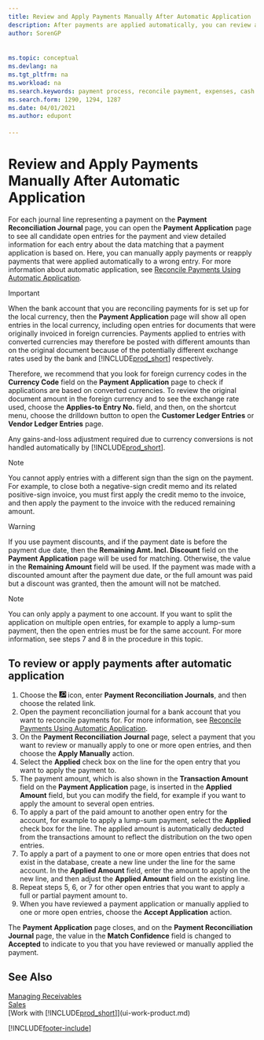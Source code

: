 ```yaml
---
title: Review and Apply Payments Manually After Automatic Application
description: After payments are applied automatically, you can review all the entries for a payment and manually reapply those that were applied incorrectly.
author: SorenGP


ms.topic: conceptual
ms.devlang: na
ms.tgt_pltfrm: na
ms.workload: na
ms.search.keywords: payment process, reconcile payment, expenses, cash receipts
ms.search.form: 1290, 1294, 1287
ms.date: 04/01/2021
ms.author: edupont

---
```

# Review and Apply Payments Manually After Automatic Application
For each journal line representing a payment on the **Payment Reconciliation Journal** page, you can open the **Payment Application** page to see all candidate open entries for the payment and view detailed information for each entry about the data matching that a payment application is based on. Here, you can manually apply payments or reapply payments that were applied automatically to a wrong entry. For more information about automatic application, see [Reconcile Payments Using Automatic Application](receivables-how-reconcile-payments-auto-application.md).

> [!IMPORTANT]  
>   When the bank account that you are reconciling payments for is set up for the local currency, then the **Payment Application** page will show all open entries in the local currency, including open entries for documents that were originally invoiced in foreign currencies. Payments applied to entries with converted currencies may therefore be posted with different amounts than on the original document because of the potentially different exchange rates used by the bank and [!INCLUDE[prod_short](includes/prod_short.md)] respectively.

Therefore, we recommend that you look for foreign currency codes in the **Currency Code** field on the **Payment Application** page to check if applications are based on converted currencies. To review the original document amount in the foreign currency and to see the exchange rate used, choose the **Applies-to Entry No.** field, and then, on the shortcut menu, choose the drilldown button to open the **Customer Ledger Entries** or **Vendor Ledger Entries** page.

Any gains-and-loss adjustment required due to currency conversions is not handled automatically by [!INCLUDE[prod_short](includes/prod_short.md)].

> [!NOTE]  
>   You cannot apply entries with a different sign than the sign on the payment. For example, to close both a negative-sign credit memo and its related positive-sign invoice, you must first apply the credit memo to the invoice, and then apply the payment to the invoice with the reduced remaining amount.

> [!WARNING]  
>   If you use payment discounts, and if the payment date is before the payment due date, then the **Remaining Amt. Incl. Discount** field on the **Payment Application** page will be used for matching. Otherwise, the value in the **Remaining Amount** field will be used. If the payment was made with a discounted amount after the payment due date, or the full amount was paid but a discount was granted, then the amount will not be matched.

> [!NOTE]  
>   You can only apply a payment to one account. If you want to split the application on multiple open entries, for example to apply a lump-sum payment, then the open entries must be for the same account. For more information, see steps 7 and 8 in the procedure in this topic.

## To review or apply payments after automatic application
1. Choose the ![Lightbulb that opens the Tell Me feature.](media/ui-search/search_small.png "Tell me what you want to do") icon, enter **Payment Reconciliation Journals**, and then choose the related link.
2. Open the payment reconciliation journal for a bank account that you want to reconcile payments for. For more information, see [Reconcile Payments Using Automatic Application](receivables-how-reconcile-payments-auto-application.md).
3. On the **Payment Reconciliation Journal** page, select a payment that you want to review or manually apply to one or more open entries, and then choose the **Apply Manually** action.
4. Select the **Applied** check box on the line for the open entry that you want to apply the payment to.
5. The payment amount, which is also shown in the **Transaction Amount** field on the **Payment Application** page, is inserted in the **Applied Amount** field, but you can modify the field, for example if you want to apply the amount to several open entries.
6. To apply a part of the paid amount to another open entry for the account, for example to apply a lump-sum payment, select the **Applied** check box for the line. The applied amount is automatically deducted from the transactions amount to reflect the distribution on the two open entries.
7. To apply a part of a payment to one or more open entries that does not exist in the database, create a new line under the line for the same account. In the **Applied Amount** field, enter the amount to apply on the new line, and then adjust the **Applied Amount** field on the existing line.
8. Repeat steps 5, 6, or 7 for other open entries that you want to apply a full or partial payment amount to.
9. When you have reviewed a payment application or manually applied to one or more open entries, choose the **Accept Application** action.

The **Payment Application** page  closes, and on the **Payment Reconciliation Journal** page, the value in the **Match Confidence** field is changed to **Accepted** to indicate to you that you have reviewed or manually applied the payment.

## See Also
[Managing Receivables](receivables-manage-receivables.md)  
[Sales](sales-manage-sales.md)  
[Work with [!INCLUDE[prod_short](includes/prod_short.md)]](ui-work-product.md)


[!INCLUDE[footer-include](includes/footer-banner.md)]